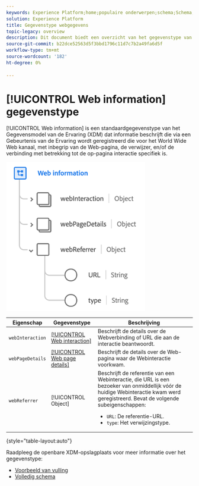 ```yaml
---
keywords: Experience Platform;home;populaire onderwerpen;schema;Schema;XDM;velden;schema's;Schema's;Webpagina-details;datatype;gegevenstype;gegevenstype;webpagina
solution: Experience Platform
title: Gegevenstype webgegevens
topic-legacy: overview
description: Dit document biedt een overzicht van het gegevenstype van het XDM (Web Information Experience Data Model).
source-git-commit: b22dce52563d5f3bbd1796c11d7c7b2a49fa6d5f
workflow-type: tm+mt
source-wordcount: '182'
ht-degree: 0%

---
```


# [!UICONTROL Web information] gegevenstype

[!UICONTROL Web information] is een standaardgegevenstype van het Gegevensmodel van de Ervaring (XDM) dat informatie beschrijft die via een Gebeurtenis van de Ervaring wordt geregistreerd die voor het World Wide Web kanaal, met inbegrip van de Web-pagina, de verwijzer, en/of de verbinding met betrekking tot de op-pagina interactie specifiek is.

![](../images/data-types/web-information.png)

| Eigenschap | Gegevenstype | Beschrijving |
| --- | --- | --- |
| `webInteraction` | [[!UICONTROL Web interaction]](./web-interaction.md) | Beschrijft de details over de Webverbinding of URL die aan de interactie beantwoordt. |
| `webPageDetails` | [[!UICONTROL Web page details]](./webpage-details.md) | Beschrijft de details over de Web-pagina waar de Webinteractie voorkwam. |
| `webReferrer` | [!UICONTROL Object] | Beschrijft de referentie van een Webinteractie, die URL is een bezoeker van onmiddellijk vóór de huidige Webinteractie kwam werd geregistreerd. Bevat de volgende subeigenschappen: <ul><li>`URL`: De referentie-URL.</li><li>`type`: Het verwijzingstype.</li></ul> |

{style=&quot;table-layout:auto&quot;}

Raadpleeg de openbare XDM-opslagplaats voor meer informatie over het gegevenstype:

* [Voorbeeld van vulling](https://github.com/adobe/xdm/blob/master/components/datatypes/web/webinfo.example.1.json)
* [Volledig schema](https://github.com/adobe/xdm/blob/master/components/datatypes/web/webinfo.schema.json)
